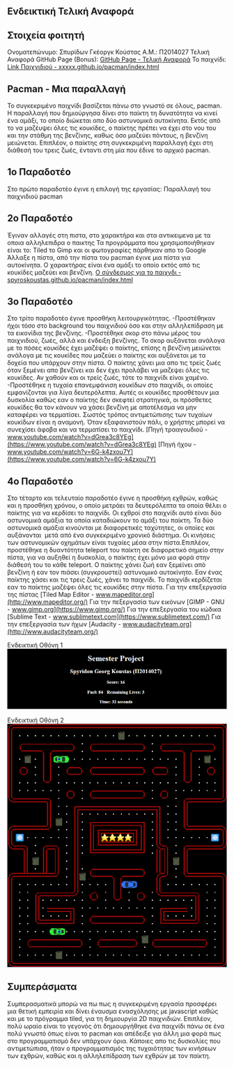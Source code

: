 ## Ενδεικτική Τελική Αναφορά


## Στοιχεία φοιτητή
Oνοματεπώνυμο: Σπυρίδων Γκέοργκ Κούστας Α.Μ.: Π2014027
Τελική Αναφορά GitHub Page (Bonus):
[GitHub Page - Τελική Αναφορά](https://spyroskoustas.github.io/)
Το παιχνίδι:
[Link Παιχνιδιού - xxxxx.github.io/pacman/index.html](https://spyroskoustas.github.io/pacman/index.html)

## Pacman - Μια παραλλαγή
Το συγκεκριμένο παιχνίδι βασίζεται πάνω στο γνωστό σε όλους, pacman. Η παραλλαγή που δημιούργησα δίνει στο παίκτη τη δυνατότητα να κινεί ένα αμάξι, το οποίο διώκεται απο δύο αστυνομικά αυτοκίνητα. Εκτός από το να μαζέυψει όλες τις κουκίδες, ο παίκτης πρέπει να έχει στο νου του και την στάθμη της βενζίνης, καθως όσο μαζεύει πόντους, η βενζίνη μειώνεται. Επιπλέον, ο παίκτης στη συγκεκριμένη παραλλαγή έχει στη διάθεσή του τρεις ζωές, ένταντι στη μία που έδινε το αρχικό pacman.
## 1ο Παραδοτέο
Στο πρώτο παραδοτέο έγινε η επιλογή της εργασίας: Παραλλαγή του παιχνιδιού pacman
## 2ο Παραδοτέο
Έγιναν αλλαγές στη πιστα, στο χαρακτήρα και στα αντικειμενα με τα οποια αλληλεπιδρα ο παικτης Τα προγράμματα που χρησιμοποιήθηκαν είναι το: Tiled το Gimp και οι φωτογραφίες πάρθηκαν απο το Google Άλλαξε η πίστα, από την πίστα του pacman έγινε μια πίστα για αυτοκίνητα. Ο χαρακτήρας είναι ένα αμάξι το οποίο εκτός από τις κουκίδες μαζεύει και βενζίνη.
[Ο σύνδεσμος για το παιχνδι - spyroskoustas.github.io/pacman/index.html](https://spyroskoustas.github.io/pacman/index.html)
## 3ο Παραδοτέο
Στο τρίτο παραδοτέο έγινε προσθήκη λειτουργικότητας. -Προστέθηκαν ήχοι τόσο στο background του παιχνιδιού όσο και στην αλληλεπίδραση με τα εικονίδια της βενζίνης. -Προστέθηκε σκορ στο πάνω μέρος του παιχνιδιού, ζωές, αλλά και ένδειξη βενζίνης. Το σκορ αυξάνεται ανάλογα με το πόσες κουκίδες έχει μαζέψει ο παίκτης, επίσης η βενζίνη μειώνεται ανάλογα με τις κουκίδες που μαζεύει ο παίκτης και αυξάνεται με τα δοχεία που υπάρχουν στην πίστα. Ο παίκτης χάνει μια απο τις τρείς ζωές όταν ξεμένει απο βενζίνει και δεν έχει προλάβει να μαζεψει όλες τις κουκίδες. Αν χαθούν και οι τρείς ζωές, τότε το παιχνίδι είναι χαμένο. -Προστέθηκε η τυχαία επανεμφάνιση κουκίδων στο παιχνίδι, οι οποίες εμφανίζονται για λίγα δευτερόλεπτα. Αυτές οι κουκίδες προσθέτουν μια δυσκολία καθώς εαν ο παίκτης δεν σκεφτεί στρατηγικά, οι πρόσθετες κουκίδες θα τον κάνουν να χάσει βενζίνη με αποτέλεσμα να μην καταφέρει να τερματίσει. Σωστός τρόπος αντιμετώπισης των τυχαίων κουκίδων είναι η αναμονή. Όταν εξαφανιστούν πάλι, ο χρήστης μπορεί να συνεχίσει άφοβα και να τερματίσει το παιχνίδι.
[Πηγή τρααγουδιού - www.youtube.com/watch?v=dGrea3c8YEg](https://www.youtube.com/watch?v=dGrea3c8YEg)
[Πηγή ήχου - www.youtube.com/watch?v=6G-k4zxou7Y](https://www.youtube.com/watch?v=6G-k4zxou7Y)
## 4ο Παραδοτέο
Στο τέταρτο και τελευταίο παραδοτέο έγινε η προσθήκη εχθρών, καθώς και η προσθήκη χρόνου, ο οποίο μετράει τα δευτερόλεπτα τα οποία θέλει ο παίκτης για να κερδίσει το παιχνίδι. Οι εχθροί στο παιχνίδι αυτό είναι δύο αστυνομικά αμάξια τα οποία καταδιώκουν το αμάξι του παίκτη. Τα δύο αστυνομικά αμάξια κινούνται με διαφορετικές ταχύτητες, οι οποίες και αυξάνονται  μετά από ένα συγκεκριμένο χρονικό διάστημα. Οι κινήσεις των αστυνομικών οχημάτων είναι τυχαίες μέσα στην πίστα.Επιπλέον, προστέθηκε η δυαντότητα teleport του παίκτη σε διαφορετικό σημείο στην πίστα, για να αυξηθεί η δυσκολία, ο παίκτης έχει μόνο μια φορά στην διάθεσή του το κάθε teleport.
Ο παίκτης χάνει ζωή εαν ξεμείνει από βενζίνη ή εαν τον πιάσει (συγκρουστεί) αστυνομικό αυτοκίνητο. Εαν ένας παίκτης χάσει και τις τρεις ζωές, χάνει το παιχνίδι. Το παιχνίδι κερδίζεται εαν το παίκτης μαζέψει όλες τις κουκίδες στην πίστα.
Για την επεξεργασία της πίστας
[Tiled Map Editor - www.mapeditor.org](http://www.mapeditor.org/)
Για την πεξεργασία των εικόνων
[GIMP - GNU - www.gimp.org](https://www.gimp.org/)
Για την επεξεργασία του κώδικα
[Sublime Text - www.sublimetext.com](https://www.sublimetext.com/)
Για την επεξεργασία των ήχων
[Audacity - www.audacityteam.org](http://www.audacityteam.org/)

Ενδεικτική Οθόνη 1
![alt text](https://raw.githubusercontent.com/SpyrosKoustas/SpyrosKoustas.github.io/master/02.PNG)

Ενδεικτική Οθόνη 2 
![alt text](https://raw.githubusercontent.com/SpyrosKoustas/SpyrosKoustas.github.io/master/01.PNG)

## Συμπεράσματα
Συμπερασματικά μπορώ να πω πως η συγκεκριμένη εργασία προσφέρει μια θετική εμπειρία και δίνει έναυσμα ενασχόλησης με javascript καθώς και με το πρόγραμμα tiled, για τη δημιουργία 2D παιχνιδιών. Επιπλέον, πολύ ωραίο είναι το γεγονός ότι δημιουργήθηκε ένα παιχνίδι πάνω σε ένα πολύ γνωστό όπως είναι το pacman και απέδειξε για άλλη μια φορά πως στο προγραμματισμό δεν υπάρχουν όρια.
Κάποιες απο τις δυσκολίες που αντιμετώπισα, ήταν ο προγραμματισμός της τυχαιότητας των κινήσεων των εχθρών, καθώς και η αλληλεπίδραση των εχθρών με τον παίκτη.
